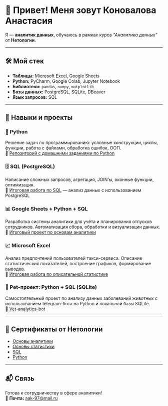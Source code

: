 # 👋 Привет! Меня зовут Коновалова Анастасия

Я — **аналитик данных**, обучаюсь в рамках курса *"Аналитика данных"* от **Нетологии**.

---

## 🛠️ Мой стек

- **Таблицы:** Microsoft Excel, Google Sheets  
- **Python:** PyCharm, Google Colab, Jupyter Notebook  
- **Библиотеки:** `pandas`, `numpy`, `matplotlib`  
- **Базы данных:** PostgreSQL, SQLite, DBeaver  
- **Язык запросов:** SQL  

---

## 💼 Навыки и проекты

### 🐍 Python
Решение задач по программированию: условные конструкции, циклы, функции, работа с файлами, обработка ошибок, ООП.  
📌 [Репозиторий с домашними заданиями по Python](https://github.com/Konvet/Python-dz)

### 🗄️ SQL (PostgreSQL)
Написание сложных запросов, агрегация, JOIN'ы, оконные функции, оптимизация.  
📌 [Итоговая работа по SQL](https://github.com/Konvet/SQL) — анализ данных с использованием PostgreSQL

### 📊 Google Sheets + Python + SQL
Разработка системы аналитики для учёта и планирования отпусков сотрудников. Автоматизация сбора, обработки и визуализации данных.  
📌 [Итоговый проект по основам аналитики](https://github.com/Konvet/Fundamentals-of-analytics)

### 📈 Microsoft Excel
Анализ предпочтений пользователей такси-сервиса. Описание статистических показателей, построение графиков, формирование выводов.  
📌 [Итоговая работа по описательной статистике](https://github.com/Konvet/Basic-of-statistic)

### 🐾 Pet-проект: Python + SQL (SQLite)
Самостоятельный проект по анализу данных заболеваний животных с использованием telegram-бота на Python и локальной базы SQLite.  
📌 [Vet-analytics-bot](https://github.com/Konvet/Vet-analytics-bot)

---

## 📜 Сертификаты от Нетологии

- [Основы аналитики](https://github.com/Konvet/Konvet/blob/main/%D0%A1%D0%B5%D1%80%D1%82%D0%B8%D1%84%D0%B8%D0%BA%D0%B0%D1%82_%D0%BE%D1%81%D0%BD%D0%BE%D0%B2%D1%8B_%D0%B0%D0%BD%D0%B0%D0%BB%D0%B8%D1%82%D0%B8%D0%BA%D0%B8.jpeg)
- [Основы статистики](https://github.com/Konvet/Konvet/blob/main/%D0%A1%D0%B5%D1%80%D1%82%D0%B8%D1%84%D0%B8%D0%BA%D0%B0%D1%82_%D1%81%D1%82%D0%B0%D1%82%D0%B8%D1%81%D1%82%D0%B8%D0%BA%D0%B0.jpeg)
- [SQL](https://github.com/Konvet/Konvet/blob/main/%D0%A1%D0%B5%D1%80%D1%82%D0%B8%D1%84%D0%B8%D0%BA%D0%B0%D1%82_SQL.jpeg)
- [Python](https://github.com/Konvet/Konvet/blob/main/%D0%A1%D0%B5%D1%80%D1%82%D0%B8%D1%84%D0%B8%D0%BA%D0%B0%D1%82_Python.jpeg)

---

## 📬 Связь

Готова к сотрудничеству в сфере аналитики!  
📧 **Почта:** [aak-97@mail.ru](mailto:aak-97@mail.ru)
